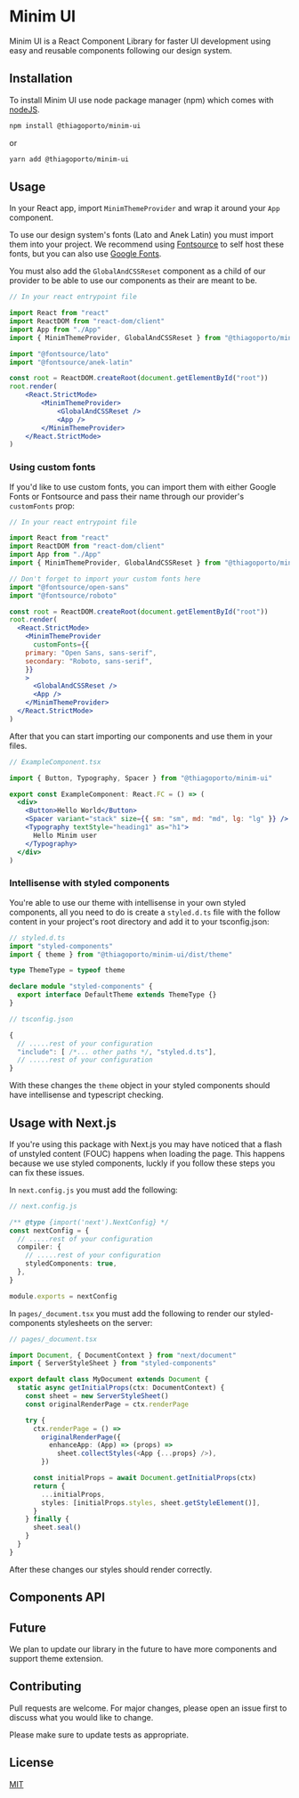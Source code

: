 # Minim UI

Minim UI is a React Component Library for faster UI development using easy and reusable components following our design system.

## Installation

To install Minim UI use node package manager (npm) which comes with [nodeJS](https://nodejs.org/en/download/).

```bash
npm install @thiagoporto/minim-ui
```

or

```bash
yarn add @thiagoporto/minim-ui
```

## Usage

In your React app, import `MinimThemeProvider` and wrap it around your `App` component.

To use our design system's fonts (Lato and Anek Latin) you must import them into your project. We recommend using [Fontsource](https://fontsource.org/) to self host these fonts, but you can also use [Google Fonts](https://fonts.google.com/).

You must also add the `GlobalAndCSSReset` component as a child of our provider to be able to use our components as their are meant to be.

```jsx
// In your react entrypoint file

import React from "react"
import ReactDOM from "react-dom/client"
import App from "./App"
import { MinimThemeProvider, GlobalAndCSSReset } from "@thiagoporto/minim-ui"

import "@fontsource/lato"
import "@fontsource/anek-latin"

const root = ReactDOM.createRoot(document.getElementById("root"))
root.render(
	<React.StrictMode>
		<MinimThemeProvider>
			<GlobalAndCSSReset />
			<App />
		</MinimThemeProvider>
	</React.StrictMode>
)
```

### Using custom fonts

If you'd like to use custom fonts, you can import them with either Google Fonts or Fontsource and pass their name through our provider's `customFonts` prop:

```jsx
// In your react entrypoint file

import React from "react"
import ReactDOM from "react-dom/client"
import App from "./App"
import { MinimThemeProvider, GlobalAndCSSReset } from "@thiagoporto/minim-ui"

// Don't forget to import your custom fonts here
import "@fontsource/open-sans"
import "@fontsource/roboto"

const root = ReactDOM.createRoot(document.getElementById("root"))
root.render(
  <React.StrictMode>
    <MinimThemeProvider
      customFonts={{
	primary: "Open Sans, sans-serif",
	secondary: "Roboto, sans-serif",
	}}
    >
      <GlobalAndCSSReset />
      <App />
    </MinimThemeProvider>
  </React.StrictMode>
)
```

After that you can start importing our components and use them in your files.

```jsx
// ExampleComponent.tsx

import { Button, Typography, Spacer } from "@thiagoporto/minim-ui"

export const ExampleComponent: React.FC = () => (
  <div>
    <Button>Hello World</Button>
    <Spacer variant="stack" size={{ sm: "sm", md: "md", lg: "lg" }} />
    <Typography textStyle="heading1" as="h1">
      Hello Minim user
    </Typography>
  </div>
)
```

### Intellisense with styled components
You're able to use our theme with intellisense in your own styled components, all you need to do is create a `styled.d.ts` file with the follow content in your project's root directory and add it to your tsconfig.json:

```typescript
// styled.d.ts
import "styled-components"
import { theme } from "@thiagoporto/minim-ui/dist/theme"

type ThemeType = typeof theme

declare module "styled-components" {
  export interface DefaultTheme extends ThemeType {}
}
```

```js
// tsconfig.json

{
  // .....rest of your configuration
  "include": [ /*... other paths */, "styled.d.ts"],
  // .....rest of your configuration
}
```

With these changes the `theme` object in your styled components should have intellisense and typescript checking.

## Usage with Next.js
If you're using this package with Next.js you may have noticed that a flash of unstyled content (FOUC) happens when loading the page. This happens because we use styled components, luckly if you follow these steps you can fix these issues.

In `next.config.js` you must add the following:

```typescript
// next.config.js

/** @type {import('next').NextConfig} */
const nextConfig = {
  // .....rest of your configuration
  compiler: {
    // .....rest of your configuration
    styledComponents: true,
  },
}

module.exports = nextConfig
```

In `pages/_document.tsx` you must add the following to render our styled-components stylesheets on the server:

```typescript
// pages/_document.tsx

import Document, { DocumentContext } from "next/document"
import { ServerStyleSheet } from "styled-components"

export default class MyDocument extends Document {
  static async getInitialProps(ctx: DocumentContext) {
    const sheet = new ServerStyleSheet()
    const originalRenderPage = ctx.renderPage

    try {
      ctx.renderPage = () =>
        originalRenderPage({
          enhanceApp: (App) => (props) =>
            sheet.collectStyles(<App {...props} />),
        })

      const initialProps = await Document.getInitialProps(ctx)
      return {
        ...initialProps,
        styles: [initialProps.styles, sheet.getStyleElement()],
      }
    } finally {
      sheet.seal()
    }
  }
}
```

After these changes our styles should render correctly.

## Components API

## Future

We plan to update our library in the future to have more components and support theme extension.

## Contributing

Pull requests are welcome. For major changes, please open an issue first to discuss what you would like to change.

Please make sure to update tests as appropriate.

## License

[MIT](https://choosealicense.com/licenses/mit/)
